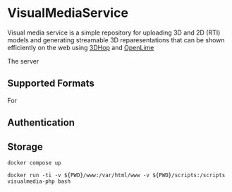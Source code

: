 # VisualMediaService

Visual media service is a simple repository for uploading 3D and 2D (RTI) models and generating streamable 3D reparesentations that can be shown efficiently on the web using [3DHop](https://3dhop.net) and [OpenLime](https://github.com/cnr-isti-vclab/openlime)

The server

## Supported Formats
For 

## Authentication


## Storage

```
docker compose up

docker run -ti -v ${PWD}/www:/var/html/www -v ${PWD}/scripts:/scripts visualmedia-php bash
```
